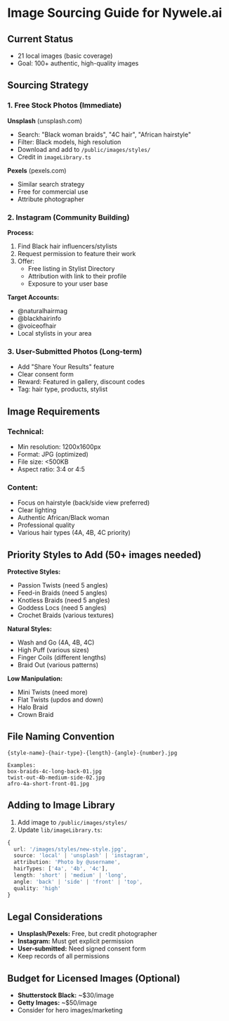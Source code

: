 # Image Sourcing Guide for Nywele.ai

## Current Status

- 21 local images (basic coverage)
- Goal: 100+ authentic, high-quality images

## Sourcing Strategy

### 1. Free Stock Photos (Immediate)

**Unsplash** (unsplash.com)

- Search: "Black woman braids", "4C hair", "African hairstyle"
- Filter: Black models, high resolution
- Download and add to `/public/images/styles/`
- Credit in `imageLibrary.ts`

**Pexels** (pexels.com)

- Similar search strategy
- Free for commercial use
- Attribute photographer

### 2. Instagram (Community Building)

**Process:**

1. Find Black hair influencers/stylists
2. Request permission to feature their work
3. Offer:
   - Free listing in Stylist Directory
   - Attribution with link to their profile
   - Exposure to your user base

**Target Accounts:**

- @naturalhairmag
- @blackhairinfo
- @voiceofhair
- Local stylists in your area

### 3. User-Submitted Photos (Long-term)

- Add "Share Your Results" feature
- Clear consent form
- Reward: Featured in gallery, discount codes
- Tag: hair type, products, stylist

## Image Requirements

### Technical:

- Min resolution: 1200x1600px
- Format: JPG (optimized)
- File size: <500KB
- Aspect ratio: 3:4 or 4:5

### Content:

- Focus on hairstyle (back/side view preferred)
- Clear lighting
- Authentic African/Black woman
- Professional quality
- Various hair types (4A, 4B, 4C priority)

## Priority Styles to Add (50+ images needed)

**Protective Styles:**

- Passion Twists (need 5 angles)
- Feed-in Braids (need 5 angles)
- Knotless Braids (need 5 angles)
- Goddess Locs (need 5 angles)
- Crochet Braids (various textures)

**Natural Styles:**

- Wash and Go (4A, 4B, 4C)
- High Puff (various sizes)
- Finger Coils (different lengths)
- Braid Out (various patterns)

**Low Manipulation:**

- Mini Twists (need more)
- Flat Twists (updos and down)
- Halo Braid
- Crown Braid

## File Naming Convention

```
{style-name}-{hair-type}-{length}-{angle}-{number}.jpg

Examples:
box-braids-4c-long-back-01.jpg
twist-out-4b-medium-side-02.jpg
afro-4a-short-front-01.jpg
```

## Adding to Image Library

1. Add image to `/public/images/styles/`
2. Update `lib/imageLibrary.ts`:

```typescript
{
  url: '/images/styles/new-style.jpg',
  source: 'local' | 'unsplash' | 'instagram',
  attribution: 'Photo by @username',
  hairTypes: ['4a', '4b', '4c'],
  length: 'short' | 'medium' | 'long',
  angle: 'back' | 'side' | 'front' | 'top',
  quality: 'high'
}
```

## Legal Considerations

- **Unsplash/Pexels:** Free, but credit photographer
- **Instagram:** Must get explicit permission
- **User-submitted:** Need signed consent form
- Keep records of all permissions

## Budget for Licensed Images (Optional)

- **Shutterstock Black:** ~$30/image
- **Getty Images:** ~$50/image
- Consider for hero images/marketing



